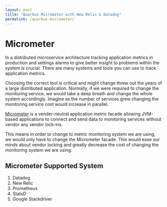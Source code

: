 ```yaml
---
layout: post
title: "Quarkus Micrometer with New Relic & Datadog"
permalink: /quarkus-micrometer/
---
```


# Micrometer

In a distributed microservice architecture tracking application metrics in production and settings alarms to give better insight to problems within the system is crucial.
There are many systems and tools you can use to track application metrics.

Choosing the correct tool is critical and might change threw out the years of a large distributed application.
Normally, if we were required to change the monitoring service, we would take a deep breath and change the whole system accordingly.
Imagine as the number of services grew changing the monitoring service cost would increase in parallel.

[Micrometer](https://micrometer.io/) is a vender-neutral application metric facade allowing JVM-based applications to connect and send data to monitoring services without vendor any vendor lock-ins.

This means in order to change to metric monitoring system we are using, we would only have to change the Micrometer facade.
This would ease our minds about vendor locking and greatly decrease the cost of changing the monitoring system we are using.



## Micrometer Supported System

1. Datadog
2. New Relic
3. Prometheus 
4. StatsD
5. Google Stackdriver